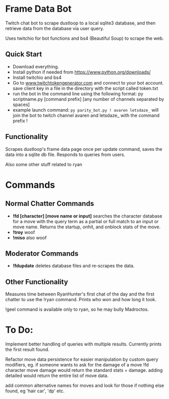 # Frame Data Bot
Twitch chat bot to scrape dustloop to a local sqlite3 database, and then retrieve data from the database via user query.

Uses twitchio for bot functions and bs4 (Beautiful Soup) to scrape the web.

## Quick Start

* Download everything.
* Install python if needed from https://www.python.org/downloads/
* Install twitchio and bs4
* Go to www.twitchtokengenerator.com and connect to your bot account.  save client key in a file in the directory with the script called token.txt
* run the bot in the command line using the following format: py scriptname.py [command prefix] [any number of channels separated by spaces]
* example launch command: `py parity_bot.py ! avaren letsdaze_` will join the bot to twitch channel avaren and letsdaze_ with the command prefix !




## Functionality

Scrapes dustloop's frame data page once per update command, saves the data into a sqlite db file.  Responds to queries from users.

Also some other stuff related to ryan


# Commands

## Normal Chatter Commands

- **!fd [character] [move name or input]** searches the character database for a move with the query term as a partial or full match to an input or move name.  Returns the startup, onhit, and onblock stats of the move.
- **!troy** woof
- **!miso** also woof


## Moderator Commands

- **!fdupdate** deletes database files and re-scrapes the data.


## Other Functionality

Measures time between RyanHunter's first chat of the day and the first chatter to use the !ryan command.  Prints who won and how long it took.

!geel command is available only to ryan, so he may bully Madroctos.



# To Do:

Implement better handling of queries with multiple results.  Currently prints the first result found.

Refactor move data persistence for easier manipulation by custom query modifiers, eg. if someone wants to ask for the damage of a move !fd character move damage would return the standard stats + damage.  adding detailed would return the entire list of move data.

add common alternative names for moves and look for those if nothing else found, eg 'hair car', 'dp' etc.
